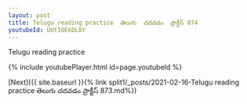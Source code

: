 ```yaml
---
layout: post
title: Telugu reading practice  తెలుగు  చదవడం  ప్రాక్టీస్ 874
youtubeId: UUtIOEkDL8Y
---
```

 
 
Telugu reading practice
 
 
 
 
 


{% include youtubePlayer.html id=page.youtubeId %}
 
[Next]({{ site.baseurl }}{% link  split1/_posts/2021-02-16-Telugu reading practice  తెలుగు  చదవడం  ప్రాక్టీస్ 873.md%})
 
